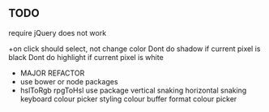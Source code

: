 TODO
----

require jQuery does not work

+on click should select, not change color
Dont do shadow if current pixel is black
Dont do highlight if current pixel is white
+ MAJOR REFACTOR
+ use bower or node packages
+ hslToRgb rpgToHsl use package
vertical snaking
horizontal snaking
keyboard
colour picker styling
colour buffer
format colour picker
